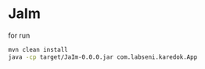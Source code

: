 # JaIm


for run

```sh
mvn clean install
java -cp target/JaIm-0.0.0.jar com.labseni.karedok.App
```